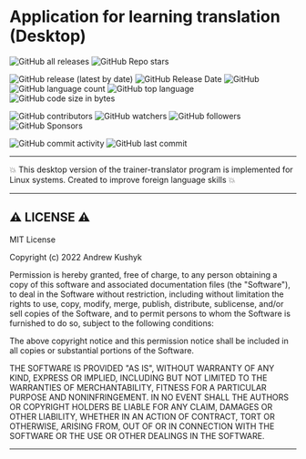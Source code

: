 # Application for learning translation (Desktop)

![GitHub all releases](https://img.shields.io/github/downloads/git-user-cpp/desktop_trainer-translator/total?color=00FF00&logo=github&logoColor=00FF00&style=plastic)
![GitHub Repo stars](https://img.shields.io/github/stars/git-user-cpp/desktop_trainer-translator?color=FFFF00&logo=github&logoColor=FFFF00&style=plastic)

![GitHub release (latest by date)](https://img.shields.io/github/v/release/git-user-cpp/desktop_trainer-translator?color=ff0000&logo=github&logoColor=ff0000&style=plastic)
![GitHub Release Date](https://img.shields.io/github/release-date/git-user-cpp/desktop_trainer-translator?color=ff4500&logo=github&logoColor=ff4500&style=plastic)
![GitHub](https://img.shields.io/github/license/git-user-cpp/desktop_trainer-translator?color=FFD700&logo=github&logoColor=FFD700&style=plastic)
![GitHub language count](https://img.shields.io/github/languages/count/git-user-cpp/desktop_trainer-translator?color=7FFFD4&logo=github&logoColor=7FFFD4&style=plastic)
![GitHub top language](https://img.shields.io/github/languages/top/git-user-cpp/desktop_trainer-translator?color=red&logo=github&logoColor=red&style=plastic)
![GitHub code size in bytes](https://img.shields.io/github/languages/code-size/git-user-cpp/desktop_trainer-translator?color=00BFFF&logo=github&logoColor=00BFFF&style=plastic)

![GitHub contributors](https://img.shields.io/github/contributors-anon/git-user-cpp/desktop_trainer-translator?color=ff0000&logo=github&logoColor=ff0000&style=plastic)
![GitHub watchers](https://img.shields.io/github/watchers/git-user-cpp/desktop_trainer-translator?color=DC143C&logo=github&logoColor=DC143C&style=plastic)
![GitHub followers](https://img.shields.io/github/followers/git-user-cpp?color=7FFF00&logo=github&logoColor=7FFF00&style=plastic)
![GitHub Sponsors](https://img.shields.io/github/sponsors/git-user-cpp?color=00FFFF&logo=github&logoColor=00FFFF&style=plastic)

![GitHub commit activity](https://img.shields.io/github/commit-activity/y/git-user-cpp/desktop_trainer-translator?color=98FB98&logo=github&logoColor=98FB98&style=plastic)
![GitHub last commit](https://img.shields.io/github/last-commit/git-user-cpp/desktop_trainer-translator?color=98FB98&logo=github&logoColor=98FB98&style=plastic)

---

:boom: This desktop version of the trainer-translator program is implemented for Linux systems. Created to improve foreign language skills :boom:

---

## ⚠️ LICENSE ⚠️
MIT License

Copyright (c) 2022 Andrew Kushyk

Permission is hereby granted, free of charge, to any person obtaining a copy
of this software and associated documentation files (the "Software"), to deal
in the Software without restriction, including without limitation the rights
to use, copy, modify, merge, publish, distribute, sublicense, and/or sell
copies of the Software, and to permit persons to whom the Software is
furnished to do so, subject to the following conditions:

The above copyright notice and this permission notice shall be included in all
copies or substantial portions of the Software.

THE SOFTWARE IS PROVIDED "AS IS", WITHOUT WARRANTY OF ANY KIND, EXPRESS OR
IMPLIED, INCLUDING BUT NOT LIMITED TO THE WARRANTIES OF MERCHANTABILITY,
FITNESS FOR A PARTICULAR PURPOSE AND NONINFRINGEMENT. IN NO EVENT SHALL THE
AUTHORS OR COPYRIGHT HOLDERS BE LIABLE FOR ANY CLAIM, DAMAGES OR OTHER
LIABILITY, WHETHER IN AN ACTION OF CONTRACT, TORT OR OTHERWISE, ARISING FROM,
OUT OF OR IN CONNECTION WITH THE SOFTWARE OR THE USE OR OTHER DEALINGS IN THE
SOFTWARE.

---
